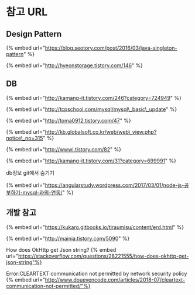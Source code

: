 # 참고 URL

## Design Pattern

{% embed url="https://blog.seotory.com/post/2016/03/java-singleton-pattern" %}

{% embed url="http://hyeonstorage.tistory.com/146" %}

## DB

{% embed url="http://kamang-it.tistory.com/246?category=724949" %}

{% embed url="http://tcpschool.com/mysql/mysql\_basic\_update" %}

{% embed url="http://toma0912.tistory.com/47" %}

{% embed url="http://kb.globalsoft.co.kr/web/web\_view.php?notice\_no=315" %}

{% embed url="http://wwwi.tistory.com/82" %}

{% embed url="http://kamang-it.tistory.com/31?category=699991" %}

db정보 git에서 숨기기

{% embed url="https://angularstudy.wordpress.com/2017/03/01/node-js-공부하기-mysql-과의-연동/" %}

## 개발 참고

{% embed url="https://kukaro.gitbooks.io/tiraumisu/content/erd.html" %}

{% embed url="http://mainia.tistory.com/5090" %}

How does OkHttp get Json string?
{% embed url="https://stackoverflow.com/questions/28221555/how-does-okhttp-get-json-string"%}

Error:CLEARTEXT communication not permitted by network security policy
{% embed url="http://www.douevencode.com/articles/2018-07/cleartext-communication-not-permitted/"%}
